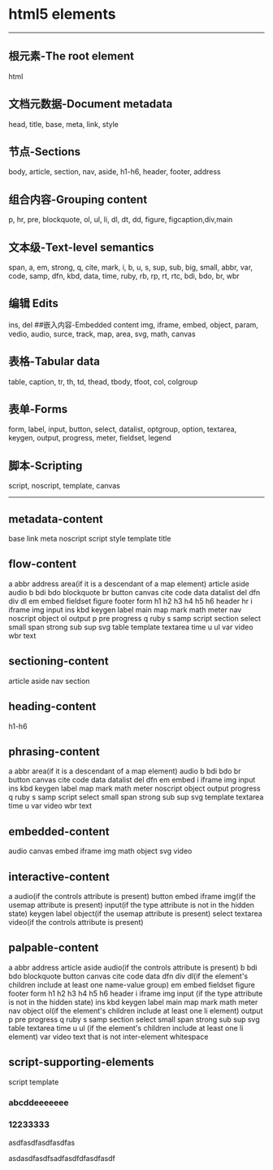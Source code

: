 # html5 elements

------------------------------------------

## 根元素-The root element
html
## 文档元数据-Document metadata
head, title, base, meta, link, style
## 节点-Sections
body, article, section, nav, aside, h1-h6, header, footer, address
## 组合内容-Grouping content
p, hr, pre, blockquote, ol, ul, li, dl, dt, dd, figure, figcaption,div,main
## 文本级-Text-level semantics
span, a, em, strong, q, cite, mark, i, b, u, s, sup, sub, big, small, abbr, var, code, samp, dfn, kbd, data, time, ruby, rb, rp, rt, rtc, bdi, bdo, br, wbr
## 编辑 Edits
ins, del
##嵌入内容-Embedded content
img, iframe, embed, object, param, vedio, audio, surce, track, map, area, svg, math, canvas
## 表格-Tabular data
table, caption, tr, th, td, thead, tbody, tfoot, col, colgroup
## 表单-Forms
form, label, input, button, select, datalist, optgroup, option, textarea, keygen, output, progress, meter, fieldset, legend
## 脚本-Scripting
script, noscript, template, canvas


----------------------------------------------

## metadata-content
base link meta noscript script style template title
## flow-content
a abbr address area(if it is a descendant of a map element) article aside audio b bdi bdo blockquote br button canvas cite code data datalist del dfn div dl em embed fieldset figure footer form h1 h2 h3 h4 h5 h6 header hr i iframe img input ins kbd keygen label main map mark math meter nav noscript object ol output p pre progress q ruby s samp script section select small span strong sub sup svg table template textarea time u ul var video wbr text
## sectioning-content
article aside nav section
## heading-content
h1-h6
## phrasing-content
a 
abbr 
area(if it is a descendant of a map element) 
audio 
b 
bdi 
bdo 
br 
button 
canvas 
cite 
code 
data 
datalist 
del 
dfn 
em 
embed 
i 
iframe 
img 
input 
ins 
kbd 
keygen 
label 
map 
mark 
math 
meter 
noscript 
object 
output 
progress 
q 
ruby 
s 
samp 
script 
select 
small 
span 
strong 
sub 
sup 
svg 
template 
textarea 
time 
u 
var 
video 
wbr 
text
## embedded-content
audio
canvas 
embed 
iframe 
img 
math 
object 
svg 
video
## interactive-content
a 
audio(if the controls attribute is present) 
button 
embed 
iframe 
img(if the usemap attribute is present) 
input(if the type attribute is not in the hidden state) 
keygen 
label 
object(if the usemap attribute is present) 
select 
textarea 
video(if the controls attribute is present)
## palpable-content
a 
abbr 
address 
article 
aside 
audio(if the controls attribute is present) 
b 
bdi 
bdo 
blockquote 
button 
canvas 
cite 
code 
data 
dfn 
div 
dl(if the element's children include at least one name-value group) 
em 
embed 
fieldset 
figure 
footer 
form 
h1 
h2 
h3 
h4 
h5 
h6 
header 
i 
iframe 
img 
input (if the type attribute is not in the hidden state) 
ins 
kbd 
keygen 
label 
main 
map 
mark 
math 
meter 
nav 
object 
ol(if the element's children include at least one li element) 
output 
p 
pre 
progress 
q 
ruby 
s 
samp 
section 
select 
small 
span 
strong 
sub 
sup 
svg 
table 
textarea 
time 
u 
ul (if the element's children include at least one li element) 
var 
video 
text that is not inter-element whitespace

## script-supporting-elements
script template

### abcddeeeeeee

### 12233333

asdfasdfasdfasdfas


asdasdfasdfsadfasdfdfasdfasdf